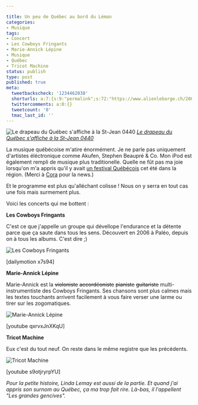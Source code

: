 ```yaml
---

title: Un peu de Québec au bord du Léman
categories:
- Musique
tags:
- Concert
- Les Cowboys Fringants
- Marie-Annick Lépine
- Musique
- Québec
- Tricot Machine
status: publish
type: post
published: true
meta:
  tweetbackscheck: '1234462038'
  shorturls: a:7:{s:9:"permalink";s:72:"https://www.alienlebarge.ch/2008/01/08/un-peu-de-quebec-au-bord-du-leman/";s:7:"tinyurl";s:25:"https://tinyurl.com/athg57";s:4:"isgd";s:17:"https://is.gd/itQR";s:5:"bitly";s:20:"https://bit.ly/3EJ83e";s:5:"snipr";s:22:"https://snipr.com/bcj7m";s:5:"snurl";s:22:"https://snurl.com/bcj7m";s:7:"snipurl";s:24:"https://snipurl.com/bcj7m";}
  twittercomments: a:0:{}
  tweetcount: '0'
  tmac_last_id: ''
---
```

 <img src="https://farm2.static.flickr.com/1203/622472987_2b9080c01f.jpg" alt="Le drapeau du Québec s'affiche à la St-Jean 0440" />
<em><a href="https://www.flickr.com/photos/zecanadablog/622472987/" title="photo sharing">Le drapeau du Québec s'affiche à la St-Jean 0440</a></em>

La musique québécoise m'atire énormément. Je ne parle pas uniquement d'artistes éléctronique comme Akufen, Stephen Beaupré &amp; Co. Mon iPod est également rempli de musique plus traditionelle. Quelle ne fût pas ma joie lorsqu'on m'a appris qu'il y avait <a href="https://www.pully-quebec.ch/" title="Le site du festival Pully-Québec">un festival Québécois</a> cet été dans la région. (Merci à <a href="https://supercora.skyblog.com/" title="Le blog de supercora">Cora</a> pour la news.)

Et le programme est plus qu'alléchant colisse ! Nous on y serra en tout cas une fois mais surmement plus.

Voici les concerts qui me bottent :

<!--more-->

<strong>Les Cowboys Fringants</strong>

C'est ce que j'appelle un groupe qui dévellope l'endurance et la détente parce que ça saute dans tous les sens. Découvert en 2006 à Paléo, depuis on à tous les albums. C'est dire ;)

<img src="https://dlgjp9x71cipk.cloudfront.net/2008/01/quebec01.png" alt="Les Cowboys Fringants" />

[dailymotion x7s94]

<strong>Marie-Annick Lépine</strong>

Marie-Annick est la <strike>violoniste</strike> <strike>accordéoniste</strike> <strike>pianiste</strike> <strike>guitariste</strike> multi-instrumentiste des Cowboys Fringants. Ses chansons sont plus calmes mais les textes touchants arrivent facilement à vous faire verser une larme ou tirer sur les zogomatiques.

<img src="https://dlgjp9x71cipk.cloudfront.net/2008/01/quebec02.png" alt="Marie-Annick Lépine" />

[youtube qxrvxJnXKqU]

<strong>Tricot Machine</strong>

Eux c'est du tout neuf. On reste dans le même registre que les précédents.

<img src="https://dlgjp9x71cipk.cloudfront.net/2008/01/quebec03.png" alt="Tricot Machine" />

[youtube s9otjryrpYU]

<em>Pour la petite histoire, Linda Lemay est aussi de la partie. Et quand j'ai appris son surnom au Québec, ça ma trop fait rire. Là-bas, il l'appellent "Les grandes gencives". </em>
